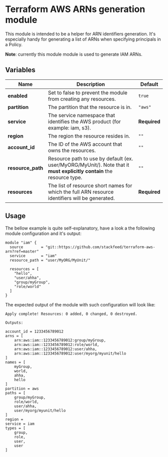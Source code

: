 # Terraform AWS ARNs generation module

This module is intended to be a helper for ARN identifiers generation. It's especially handy for generating a list of ARNs when specifying principals in a Policy.

**Note**: currently this module module is used to generate IAM ARNs.

## Variables

| Name | Description | Default |
|---|---|---|
| **enabled** | Set to false to prevent the module from creating any resources. | `true` |
| **partition** | The partition that the resource is in. | `"aws"` |
| **service** | The service namespace that identifies the AWS product (for example: iam, s3). | **Required** |
| **region** | The region the resource resides in. | `""` |
| **account_id** | The ID of the AWS account that owns the resources. | `""` |
| **resource_path** | Resource path to use by default (ex. user/MyORG/MyUnit/). Note that it **must explicitly contain** the resource type.| `""` |
| **resources** | The list of resource short names for which the full ARN resource identifiers will be generated. | **Required** |

## Usage

The bellow example is quite self-explanatory, have a look a the following module configuration and it's output:

```hcl
module "iam" {
  source        = "git::https://github.com/stackfeed/terraform-aws-arn?ref=master"
  service       = "iam"
  resource_path = "user/MyORG/MyUnit/"

  resources = [
    "hello",
    "user/ahha",
    "group/myGroup",
    "role/world"
  ]
}
```

The expected output of the module with such configuration will look like:

```
Apply complete! Resources: 0 added, 0 changed, 0 destroyed.

Outputs:

account_id = 1233456789012
arns = [
    arn:aws:iam::1233456789012:group/myGroup,
    arn:aws:iam::1233456789012:role/world,
    arn:aws:iam::1233456789012:user/ahha,
    arn:aws:iam::1233456789012:user/myorg/myunit/hello
]
names = [
    myGroup,
    world,
    ahha,
    hello
]
partition = aws
paths = [
    group/myGroup,
    role/world,
    user/ahha,
    user/myorg/myunit/hello
]
region =
service = iam
types = [
    group,
    role,
    user,
    user
]
```
